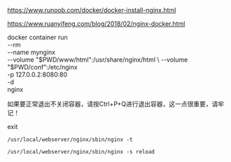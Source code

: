 https://www.runoob.com/docker/docker-install-nginx.html

https://www.ruanyifeng.com/blog/2018/02/nginx-docker.html

docker container run \
  --rm \
  --name mynginx \
  --volume "$PWD/www/html":/usr/share/nginx/html \
  --volume "$PWD/conf":/etc/nginx \
  -p 127.0.0.2:8080:80 \
  -d \
  nginx

如果要正常退出不关闭容器，请按Ctrl+P+Q进行退出容器，这一点很重要，请牢记！

exit

```
/usr/local/webserver/nginx/sbin/nginx -t
```

```
/usr/local/webserver/nginx/sbin/nginx -s reload  
```

